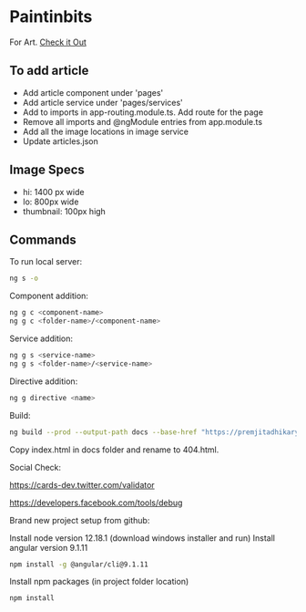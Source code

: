 # Paintinbits

For Art. [Check it Out](https://premjitadhikary.github.io/paintinbits/article-list)

## To add article

  - Add article component under 'pages'
  - Add article service under 'pages/services'
  - Add to imports in app-routing.module.ts. Add route for the page
  - Remove all imports and @ngModule entries from app.module.ts
  - Add all the image locations in image service
  - Update articles.json

## Image Specs

  - hi: 1400 px wide
  - lo: 800px wide
  - thumbnail: 100px high

## Commands

To run local server:
```sh
ng s -o
```

Component addition:
```sh
ng g c <component-name>
ng g c <folder-name>/<component-name>
```

Service addition:
```sh
ng g s <service-name>
ng g s <folder-name>/<service-name>
```

Directive addition:
```sh
ng g directive <name>
```

Build:
```sh
ng build --prod --output-path docs --base-href "https://premjitadhikary.github.io/paintinbits/"
```
Copy index.html in docs folder and rename to 404.html.

Social Check:

https://cards-dev.twitter.com/validator

https://developers.facebook.com/tools/debug


Brand new project setup from github:

Install node version 12.18.1 (download windows installer and run)
Install angular version 9.1.11
```sh
npm install -g @angular/cli@9.1.11
```
Install npm packages (in project folder location)
```sh
npm install
```
